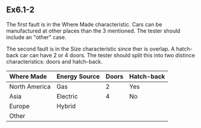 ## Ex6.1-2

The first fault is in the Where Made characteristic. Cars can be manufactured at other places than the 3 mentioned. The tester should include an "other" case.

The second fault is in the Size characteristic since ther is overlap. A hatch-back car can have 2 or 4 doors. The tester should split this into two distince characteristics: doors and hatch-back.

|Where Made|Energy Source|Doors |Hatch-back|
|:---------|:------------|:-----|:------|
|North America|Gas|2|Yes|
|Asia|Electric|4|No|
|Europe|Hybrid|
|Other|